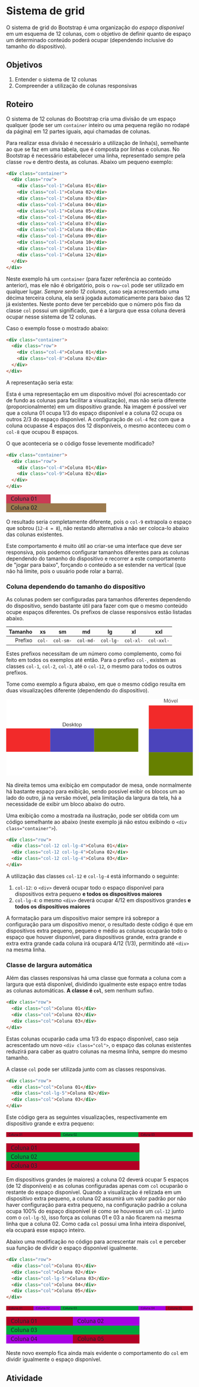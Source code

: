 # Sistema de grid
O sistema de grid do Bootstrap é uma organização do *espaço disponível* em um esquema de 12 colunas, com o objetivo de definir quanto de espaço um determinado conteúdo poderá ocupar (dependendo inclusive do tamanho do dispositivo).

## Objetivos
1. Entender o sistema de 12 colunas
2. Compreender a utilização de colunas responsivas

## Roteiro
O sistema de 12 colunas do Bootstrap cria uma divisão de um espaço qualquer (pode ser um `container` inteiro ou uma pequena região no rodapé da página) em 12 partes iguais, aqui chamadas de colunas.

Para realizar essa divisão é necessário a utilização de linha(s), semelhante ao que se faz em uma tabela, que é composta por linhas e colunas. No Bootstrap é necessário estabelecer uma linha, representado sempre pela classe `row` e dentro desta, as colunas. Abaixo um pequeno exemplo:

```html
<div class="container">
  <div class="row">
    <div class="col-1">Coluna 01</div>
    <div class="col-1">Coluna 02</div>
    <div class="col-1">Coluna 03</div>
    <div class="col-1">Coluna 04</div>
    <div class="col-1">Coluna 05</div>
    <div class="col-1">Coluna 06</div>
    <div class="col-1">Coluna 07</div>
    <div class="col-1">Coluna 08</div>
    <div class="col-1">Coluna 09</div>
    <div class="col-1">Coluna 10</div>
    <div class="col-1">Coluna 11</div>
    <div class="col-1">Coluna 12</div>
  </div>
</div>
```

Neste exemplo há um `container` (para fazer referência ao conteúdo anterior), mas ele não é obrigatório, pois o `row`-`col` pode ser utilizado em qualquer lugar. *Sempre serão 12 colunas*, caso seja acrescentado uma décima terceira coluna, ela será jogada automaticamente para baixo das 12 já existentes. Neste ponto deve ter percebido que o número pós fixo da classe `col` possui um significado, que é a largura que essa coluna deverá ocupar nesse sistema de 12 colunas.

Caso o exemplo fosse o mostrado abaixo:

```html
<div class="container">
  <div class="row">
    <div class="col-4">Coluna 01</div>
    <div class="col-8">Coluna 02</div>
  </div>
</div>
```

A representação seria esta:



Esta é uma representação em um dispositivo móvel (foi acrescentado cor de fundo as colunas para facilitar a visualização), mas não seria diferente (proporcionalmente) em um dispositivo grande. Na imagem é possível ver que a coluna 01 ocupa 1/3 do espaço disponível e a coluna 02 ocupa os outros 2/3 do espaço disponível. A configuração de `col-4` fez com que a coluna ocupasse 4 espaços dos 12 disponíveis, o mesmo aconteceu com o `col-8` que ocupou 8 espaços. 

O que aconteceria se o código fosse levemente modificado?
```html
<div class="container">
  <div class="row">
    <div class="col-4">Coluna 01</div>
    <div class="col-9">Coluna 02</div>
  </div>
</div>
```
![Duas colunas](./imgs/2cols_mobile_sum13.png)

O resultado seria completamente diferente, pois o `col-9` extrapola o espaço que sobrou (`12-4 = 8`), não restando alternativa a não ser coloca-lo abaixo das colunas existentes.

Este comportamento é muito útil ao criar-se uma interface que deve ser responsiva, pois podemos configurar tamanhos diferentes para as colunas dependendo do tamanho do dispositivo e recorrer a este comportamento de "jogar para baixo", forçando o conteúdo a se estender na vertical (que não há limite, pois o usuário pode rolar a barra).

### Coluna dependendo do tamanho do dispositivo
As colunas podem ser configuradas para tamanhos diferentes dependendo do dispositivo, sendo bastante útil para fazer com que o mesmo conteúdo ocupe espaços diferentes. Os prefixos de classe responsivos estão listadas abaixo.

| Tamanho | xs | sm | md | lg | xl | xxl |
| ---: | :---: | :---: | :---: | :---: | :---: | :---: |
| Prefixo | `col-` | `col-sm-` | `col-md-` | `col-lg-` | `col-xl-` | `col-xxl-` |

Estes prefixos necessitam de um número como complemento, como foi feito em todos os exemplos até então. Para o prefixo `col-`, existem as classes `col-1`, `col-2`, `col-3`, até o `col-12`, o mesmo para todos os outros prefixos.

Tome como exemplo a figura abaixo, em que o mesmo código resulta em duas visualizações diferente (dependendo do dispositivo).

![Comparativo entre dispositivos](./imgs/desktop_mobile_1.png)

Na direita temos uma exibição em computador de mesa, onde normalmente há bastante espaço para exibição, sendo possível exibir os blocos um ao lado do outro, já na versão móvel, pela limitação da largura da tela, há a necessidade de exibir um bloco abaixo do outro.

Uma exibição como a mostrada na ilustração, pode ser obtida com um código semelhante ao abaixo (neste exemplo já não estou exibindo o `<div class="container">`).

```html
<div class="row">
  <div class="col-12 col-lg-4">Coluna 01</div>
  <div class="col-12 col-lg-4">Coluna 02</div>
  <div class="col-12 col-lg-4">Coluna 03</div>
</div>
```

A utilização das classes `col-12` e `col-lg-4` está informando o seguinte:
1. `col-12`: o `<div>` deverá ocupar todo o espaço disponível para dispositivos extra pequeno **e todos os dispositivos maiores**
2. `col-lg-4`: o mesmo `<div>` deverá ocupar 4/12 em dispositivos grandes **e todos os dispositivos maiores**

A formatação para um dispositivo maior sempre irá sobrepor a configuração para um dispositivo menor, o resultado deste código é que em dispositivos extra pequeno, pequeno e médio as colunas ocuparão todo o espaço que houver disponível, para dispositivos grande, extra grande e extra extra grande cada coluna irá ocupará 4/12 (1/3), permitindo até `<div>` na mesma linha.

### Classe de largura automática
Além das classes responsivas há uma classe que formata a coluna com a largura que está disponível, dividindo igualmente este espaço entre todas as colunas automáticas. **A classe é `col`**, sem nenhum sufixo.

```html
<div class="row">
  <div class="col">Coluna 01</div>
  <div class="col">Coluna 02</div>
  <div class="col">Coluna 03</div>
</div>
```
Estas colunas ocuparão cada uma 1/3 do espaço disponível, caso seja acrescentado um novo `<div class="col">`, o espaço das colunas existentes reduzirá para caber as quatro colunas na mesma linha, sempre do mesmo tamanho.

A classe `col` pode ser utilizada junto com as classes responsivas.

```html
<div class="row">
  <div class="col">Coluna 01</div>
  <div class="col-lg-5">Coluna 02</div>
  <div class="col">Coluna 03</div>
</div>
```

Este código gera as seguintes visualizações, respectivamente em dispositivo grande e extra pequeno:

![Dispositivo grande](./imgs/col_with_col_lg_desktop.png)

![Dispositivo extra pequeno](./imgs/col_with_col_lg_mobile.png)

Em dispositivos grandes (e maiores) a coluna 02 deverá ocupar 5 espaços (de 12 disponíveis) e as colunas configuradas apenas com `col` ocuparão o restante do espaço disponível. Quando a visualização é relizada em um dispositivo extra pequeno, a coluna 02 assumirá um valor padrão por não haver configuração para extra pequeno, na configuração padrão a coluna ocupa 100% do espaço disponível (é como se houvesse um `col-12` junto com o `col-lg-5`), isso força as colunas 01 e 03 a não ficarem na mesma linha que a coluna 02. Como cada `col` possui uma linha inteira disponível, ela ocupará esse espaço inteiro.

Abaixo uma modificação no código para acrescentar mais `col` e perceber sua função de dividir o espaço disponível igualmente.

```html
<div class="row">
  <div class="col">Coluna 01</div>
  <div class="col">Coluna 02</div>
  <div class="col-lg-5">Coluna 03</div>
  <div class="col">Coluna 04</div>
  <div class="col">Coluna 05</div>
</div>
```

![Dispositivo grande](./imgs/col_with_col_lg_desktop2.png)

![Dispositivo extra pequeno](./imgs/col_with_col_lg_mobile2.png)

Neste novo exemplo fica ainda mais evidente o comportamento do `col` em dividir igualmente o espaço disponível.


## Atividade